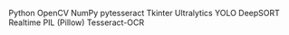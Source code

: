 Python
OpenCV
NumPy
pytesseract
Tkinter
Ultralytics YOLO
DeepSORT Realtime
PIL (Pillow)
Tesseract-OCR
